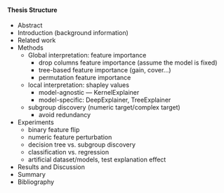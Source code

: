 #### Thesis Structure

- Abstract
- Introduction (background information)
- Related work
- Methods
  - Global interpretation: feature importance
    - drop columns feature importance (assume the model is fixed)
    - tree-based feature importance (gain, cover...)
    - permutation feature importance
  - local interpretation: shapley values
    - model-agnostic — KernelExplainer
    - model-specific: DeepExplainer, TreeExplainer
  - subgroup discovery (numeric target/complex target)
    - avoid redundancy
- Experiments 
  - binary feature flip
  - numeric feature perturbation
  - decision tree vs. subgroup discovery
  - classification vs. regression
  - artificial dataset/models, test explanation effect
- Results and Discussion
- Summary
- Bibliography
